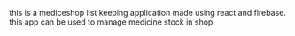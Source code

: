 this is a mediceshop list keeping application made using react and firebase. this app can be used to manage medicine stock in shop
